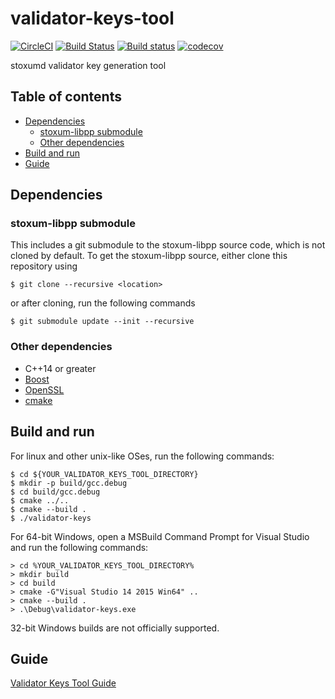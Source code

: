 # validator-keys-tool

[![CircleCI](https://circleci.com/gh/stoxum/validator-keys-tool.svg?style=svg)](https://circleci.com/gh/stoxum/validator-keys-tool)
[![Build Status](https://travis-ci.org/stoxum/validator-keys-tool.svg?branch=master)](https://travis-ci.org/stoxum/validator-keys-tool)
[![Build status](https://ci.appveyor.com/api/projects/status/dd42bs8pfao8k82p/branch/master?svg=true)](https://ci.appveyor.com/project/stoxum/validator-keys-tool)
[![codecov](https://codecov.io/gh/stoxum/validator-keys-tool/branch/master/graph/badge.svg)](https://codecov.io/gh/stoxum/validator-keys-tool)

stoxumd validator key generation tool

## Table of contents

* [Dependencies](#dependencies)
  * [stoxum-libpp submodule](#stoxum-libpp-submodule)
  * [Other dependencies](#other-dependencies)
* [Build and run](#build-and-run)
* [Guide](#guide)

## Dependencies

### stoxum-libpp submodule

This includes a git submodule to the stoxum-libpp source code, which is not cloned by default. To get the stoxum-libpp source, either clone this repository using
```
$ git clone --recursive <location>
```
or after cloning, run the following commands
```
$ git submodule update --init --recursive
```

### Other dependencies

* C++14 or greater
* [Boost](http://www.boost.org/)
* [OpenSSL](https://www.openssl.org/)
* [cmake](https://cmake.org)

## Build and run

For linux and other unix-like OSes, run the following commands:

```
$ cd ${YOUR_VALIDATOR_KEYS_TOOL_DIRECTORY}
$ mkdir -p build/gcc.debug
$ cd build/gcc.debug
$ cmake ../..
$ cmake --build .
$ ./validator-keys
```

For 64-bit Windows, open a MSBuild Command Prompt for Visual Studio
and run the following commands:

```
> cd %YOUR_VALIDATOR_KEYS_TOOL_DIRECTORY%
> mkdir build
> cd build
> cmake -G"Visual Studio 14 2015 Win64" ..
> cmake --build .
> .\Debug\validator-keys.exe
```

32-bit Windows builds are not officially supported.

## Guide

[Validator Keys Tool Guide](doc/validator-keys-tool-guide.md)

